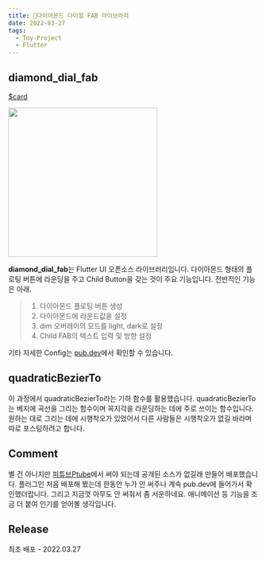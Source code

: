```yaml
---
title: 💠다이아몬드 다이얼 FAB 라이브러리
date: 2022-03-27
tags:
  - Toy-Project
  - Flutter
---
```

  

## diamond\_dial\_fab

[$card](https://pub.dev/packages/diamond_dial_fab)

<img src = "https://sleepybee-dev.netlify.app/docs/content/demo.gif" width=300/>


**diamond\_dial\_fab**는 Flutter UI 오픈소스 라이브러리입니다. 다이아몬드 형태의 플로팅 버튼에 라운딩을 주고 Child Button을 갖는 것이 주요 기능입니다. 전반적인 기능은 아래.

>1. 다이아몬드 플로팅 버튼 생성
>2. 다이아몬드에 라운드값을 설정  
>3. dim 오버레이의 모드를 light, dark로 설정  
>4. Child FAB의 텍스트 입력 및 방향 설정  

기타 자세한 Config는 [pub.dev](https://pub.dev/packages/diamond_dial_fab)에서 확인할 수 있습니다.

## quadraticBezierTo

이 과정에서 quadraticBezierTo라는 기하 함수를 활용했습니다.
quadraticBezierTo는 베지에 곡선을 그리는 함수이며 꼭지각을 라운딩하는 데에 주로 쓰이는 함수입니다.
원하는 대로 그리는 데에 시행착오가 있었어서 다른 사람들은 시행착오가 없길 바라며 따로 포스팅하려고 합니다.

## Comment

별 건 아니지만 <a href="/201006ptube/">피튜브Ptube</a>에서 써야 되는데 공개된 소스가 없길래 만들어 배포했습니다.
플러그인 처음 배포해 봤는데 한동안 누가 안 써주나 계속 pub.dev에 들어가서 확인했더랍니다. 그리고 지금껏 아무도 안 써줘서 좀 서운하네요.
애니메이션 등 기능을 조금 더 붙여 인기를 얻어볼 생각입니다.


## Release

 최초 배포 - 2022.03.27
